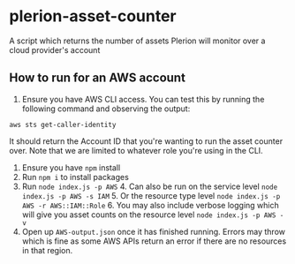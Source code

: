 # plerion-asset-counter
A script which returns the number of assets Plerion will monitor over a cloud provider's account

## How to run for an AWS account
1. Ensure you have AWS CLI access. You can test this by running the following command and observing the output:
```
aws sts get-caller-identity
```
It should return the Account ID that you're wanting to run the asset counter over. Note that we are limited to whatever
role you're using in the CLI.
1. Ensure you have `npm` install
2. Run `npm i` to install packages
3. Run `node index.js -p AWS`
   4. Can also be run on the service level `node index.js -p AWS -s IAM`
   5. Or the resource type level `node index.js -p AWS -r AWS::IAM::Role`
   6. You may also include verbose logging which will give you asset counts on the resource level `node index.js -p AWS -v`
4. Open up `AWS-output.json` once it has finished running. Errors may throw which is fine as some AWS APIs return an
error if there are no resources in that region. 
